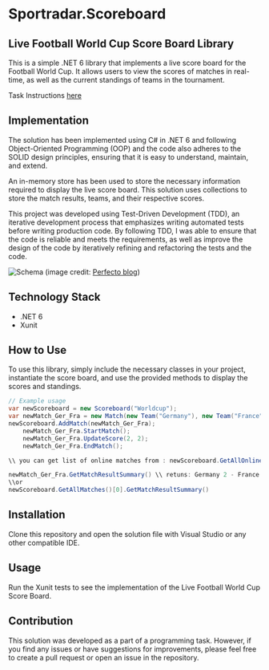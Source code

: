 # Sportradar.Scoreboard
## Live Football World Cup Score Board Library
This is a simple .NET 6 library that implements a live score board for the Football World Cup. It allows users to view the scores of matches in real-time, as well as the current standings of teams in the tournament.

Task Instructions [here](/docs/Instructions.txt)
## Implementation

The solution has been implemented using C# in .NET 6 and following Object-Oriented Programming (OOP) and the code also adheres to the SOLID design principles, ensuring that it is easy to understand, maintain, and extend.

An in-memory store has been used to store the necessary information required to display the live score board. This solution uses collections to store the match results, teams, and their respective scores.

This project was developed using Test-Driven Development (TDD), an iterative development process that emphasizes writing automated tests before writing production code. By following TDD, I was able to ensure that the code is reliable and meets the requirements, as well as improve the design of the code by iteratively refining and refactoring the tests and the code.

  ![Schema](https://www.perfecto.io/sites/default/files/image/2022-08/image-blog-test-driven-data.jpg)
(image
  credit: [Perfecto blog](https://www.perfecto.io/blog/test-driven-development))

## Technology Stack
 - .NET 6
 - Xunit
 
## How to Use

To use this library, simply include the necessary classes in your project, instantiate the score board, and use the provided methods to display the scores and standings.


```csharp
// Example usage
var newScoreboard = new Scoreboard("Worldcup");
var newMatch_Ger_Fra = new Match(new Team("Germany"), new Team("France"));
newScoreboard.AddMatch(newMatch_Ger_Fra);
	newMatch_Ger_Fra.StartMatch();
	newMatch_Ger_Fra.UpdateScore(2, 2);
	newMatch_Ger_Fra.EndMatch();

\\ you can get list of online matches from : newScoreboard.GetAllOnlineMatches()

newMatch_Ger_Fra.GetMatchResultSummary() \\ retuns: Germany 2 - France 2
\\or 
newScoreboard.GetAllMatches()[0].GetMatchResultSummary()
```
## Installation
Clone this repository and open the solution file with Visual Studio or any other compatible IDE.

## Usage
Run the Xunit tests to see the implementation of the Live Football World Cup Score Board.

## Contribution

This solution was developed as a part of a programming task. However, if you find any issues or have suggestions for improvements, please feel free to create a pull request or open an issue in the repository.